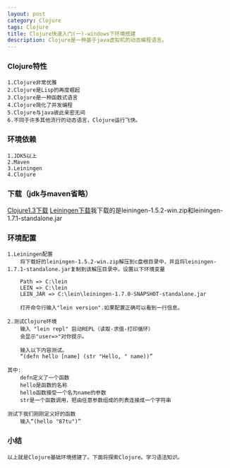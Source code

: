 ```yaml
---
layout: post
category: Clojure
tags: Clojure
title: Clojure快速入门(一)-windows下环境搭建
description: Clojure是一种基于java虚拟机的动态编程语言。
---
```


### Clojure特性
    
    1.Clojure非常优雅
    2.Clojure是Lisp的再度崛起
    3.Clojure是一种函数式语言
	4.Clojure简化了并发编程
	5.Clojure与java彼此亲密无间
	6.不同于许多其他流行的动态语言，Clojure运行飞快。
	
### 环境依赖
	
    1.JDK5以上
	2.Maven
	3.Leiningen
	4.Clojure
	
### 下载（jdk与maven省略）
[Clojure1.3下载][Clojure1.3]
[Leiningen下载][Leiningen]我下载的是leiningen-1.5.2-win.zip和leiningen-1.7.1-standalone.jar
    
	 
### 环境配置

    1.Leiningen配置
	    将下载好的leiningen-1.5.2-win.zip解压到c盘根目录中，并且将leiningen-1.7.1-standalone.jar复制到该解压目录中。设置以下环境变量
		
		Path => C:\lein
        LEIN => C:\lein
        LEIN_JAR => C:\lein\leiningen-1.7.0-SNAPSHOT-standalone.jar
		
	    打开命令行输入"lein version".如果配置正确可以看到一行信息。
	
	2.测试Clojure环境
	    输入 "lein repl" 启动REPL（读取-求值-打印循环）
		会显示"user=>"对你提示。
    
	    输入以下内容测试。
	    “(defn hello [name] (str "Hello, " name))”
	
	其中:
	    defn定义了一个函数
	    hello是函数的名称
	    hello函数接受一个名为name的参数
	    str是一个函数调用，把由任意参数组成的列表连接成一个字符串
	
	测试下我们刚刚定义好的函数
	    输入“(hello "87tu")”
	
	
### 小结
    以上就是Clojure基础环境搭建了。下面将探索Clojure。学习语法知识。
	
		
    
    
    

[Clojure1.3]: http://clojure.org/downloads_older "Clojure1.3下载"
[Leiningen]: https://github.com/technomancy/leiningen/downloads "Leiningen下载"
